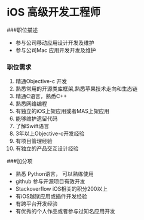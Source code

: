 # iOS 高级开发工程师

###职位描述

- 参与公司移动应用设计开发及维护
- 参与公司Mac 应用开发开发及维护

### 职位需求
1. 精通Objective-c 开发
2. 熟悉常用的开源类库框架,熟悉苹果技术走向和生态链
3. 精通C语言，熟悉C++
4. 熟悉网络编程
5. 有独立的iOS上架应用或者MAS上架应用
6. 能够维护遗留代码
7. 了解Swift语言
8. 3年以上Objective-c开发经验
9. 有项目管理经验
10. 有独立的产品交互设计经验

###加分项
- 熟悉 Python语言， 可以熟练使用
- github 参与开源项目有效开发
- Stackoverflow iOS相关的积分200以上
- 有iOS越狱应用或插件开发经验
- 有跨平台开发经验
- 有优秀的个人作品或者参与过知名应用开发
